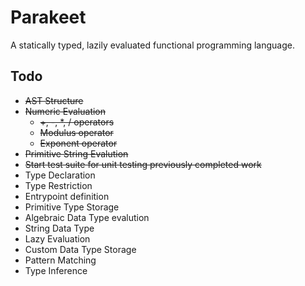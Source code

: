 # Parakeet

A statically typed, lazily evaluated functional programming language.

## Todo
* ~~AST Structure~~
* ~~Numeric Evaluation~~
    * ~~+, -, *, / operators~~
    * ~~Modulus operator~~
    * ~~Exponent operator~~
* ~~Primitive String Evalution~~
* ~~Start test suite for unit testing previously completed work~~
* Type Declaration
* Type Restriction
* Entrypoint definition
* Primitive Type Storage
* Algebraic Data Type evalution
* String Data Type
* Lazy Evaluation
* Custom Data Type Storage
* Pattern Matching
* Type Inference
